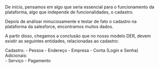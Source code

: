 De início, pensamos em algo que seria essencial para o funcionamento da plataforma, algo que independe de funcionalidades, o cadastro.

Depois de análisar minuciosamente e testar de fato o cadastro na plataforma da salesforce, encontramos muitos dados.

A partir disso, chegamos a conclusão que no nosso modelo DER, devem existir as seguintes entidades, relacionadas ao cadastro:

Cadastro:
	- Pessoa
	- Endereço
	- Empresa
    - Conta (Login e Senha)
Adicionais:        
    - Serviço
    - Pagamento